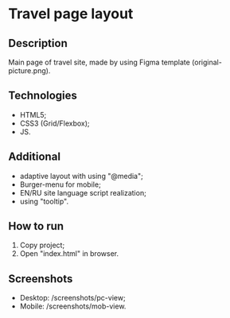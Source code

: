 # Travel page layout

## Description
Main page of travel site, made by using Figma template (original-picture.png).

## Technologies
- HTML5;
- CSS3 (Grid/Flexbox);
- JS.

## Additional
- adaptive layout with using "@media";
- Burger-menu for mobile;
- EN/RU site language script realization;
- using "tooltip".

## How to run
1. Copy project;
2. Open "index.html" in browser.

## Screenshots
- Desktop: /screenshots/pc-view;
- Mobile: /screenshots/mob-view.
